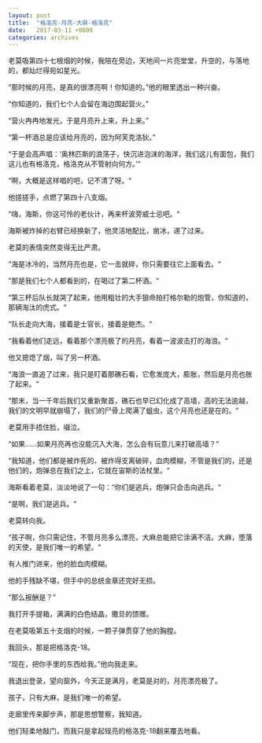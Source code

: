```yaml
---
layout: post
title:  "格洛克-月亮-大麻-格洛克"
date:   2017-03-11 +0800
categories: archives
---
```


老莫吸第四十七根烟的时候，我陪在旁边，天地间一片亮堂堂，升空的，与落地的，都灿烂得宛如星光。

“那时候的月亮，是真的很漂亮啊！你知道的。”他的眼里透出一种兴奋。

“你知道的，我们七个人会留在海边围起营火。”

“营火冉冉地发光，于是月亮升上来，升上来。”

<!--more-->

“第一杯酒总是应该给月亮的，因为阿芙克洛狄。”

“于是会高声唱：‘奥林匹斯的浪荡子，快沉进泡沫的海洋，我们这儿有面包，我们这儿也有格洛克，格洛克从不管射向何方。’“

“啊，大概是这样唱的吧，记不清了呀。“

他搓搓手，点燃了第四十八支烟。

“嗨，海斯，你这可怜的老伙计，再来杯波旁威士忌吧。“

海斯被炸掉的右臂已经换新了，他灵活地配比，凿冰，递了过来。

老莫的表情突然变得无比严肃。

“海是冰冷的，当然月亮也是，它一击就碎，你只需要往它上面看去。“

“那是我们七个人都看到的，在喝过了第二杯酒。“

“第三杯后队长就哭了起来，他用粗壮的大手狠命拍打格尔勒的炮管，你知道的，那辆淘汰的虎式。“

“队长走向大海，接着是士官长，接着是鲍杰。“

“我看着他们走远，看着那个漂亮极了的月亮，看着一波波击打的海浪。“

他又摁熄了烟，叫了另一杯酒。

“海浪一直追了过来，我只是盯着那礁石看，它愈发庞大，膨胀，然后是月亮也胀了起来。“

“那末，当一千年后我们又重新聚首，礁石也早已幻化成了高墙，高的无法逾越，我们的文明早就崩塌了，我们的尸骨上爬满了蛆虫，这个月亮也还是在的。“

老莫用手捂住脸，啜泣。

“如果……如果月亮再也没能沉入大海，怎么会有玩意儿来打破高墙？“

“我知道，他们都是被炸死的，被炸得支离破碎，血肉模糊，不管是我们的，还是他们的，炮弹总在我们之上，它就在宙斯的法杖里。“

海斯看着老莫，淡淡地说了一句：“你们是逃兵，炮弹只会击向逃兵。“

“是啊，我们是逃兵。“

老莫转向我。

“孩子啊，你只需记住，不管月亮多么漂亮，大麻总能把它涂满不洁。大麻，堕落的天使，是我们唯一的希望。“

有人推门进来，他的脸血肉模糊。

他的手残缺不堪，但手中的总统金章还完好无损。

“那么报酬是？”

我打开手提箱，满满的白色结晶，撒旦的馈赠。

在老莫吸第五十支烟的时候，一颗子弹贯穿了他的胸膛。

我回头，那是把格洛克-18。

“现在，把你手里的东西给我。”他向我走来。

 

我退出登录，望向窗外，今天正是满月，老莫是对的，月亮漂亮极了。

孩子，只有大麻，是我们唯一的希望。

走廊里传来脚步声，那是思想警察，我知道。

他们轻柔地敲门，而我只是拿起锃亮的格洛克-18翻来覆去地看。